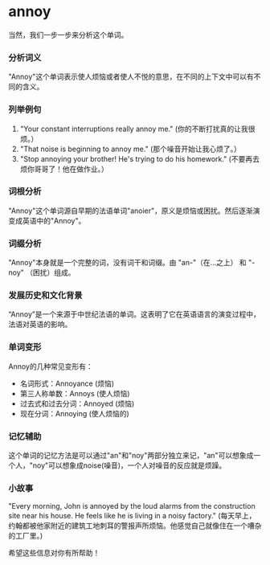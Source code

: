 # annoy

当然，我们一步一步来分析这个单词。

  

### 分析词义

  

"Annoy"这个单词表示使人烦恼或者使人不悦的意思，在不同的上下文中可以有不同的含义。

  

### 列举例句

  

1.  "Your constant interruptions really annoy me." (你的不断打扰真的让我很烦。）
2.  "That noise is beginning to annoy me." (那个噪音开始让我心烦了。）
3.  "Stop annoying your brother! He's trying to do his homework." (不要再去烦你哥哥了！他在做作业。）

  

### 词根分析

  

"Annoy"这个单词源自早期的法语单词"anoier"，原义是烦恼或困扰。然后逐渐演变成英语中的"Annoy"。

  

### 词缀分析

  

"Annoy"本身就是一个完整的词，没有词干和词缀。由 "an-"（在...之上） 和 "-noy" （困扰）组成。

  

### 发展历史和文化背景

  

“Annoy”是一个来源于中世纪法语的单词。这表明了它在英语语言的演变过程中，法语对英语的影响。

  

### 单词变形

  

Annoy的几种常见变形有：

  

*   名词形式：Annoyance (烦恼)
*   第三人称单数：Annoys (使人烦恼)
*   过去式和过去分词：Annoyed (烦恼)
*   现在分词：Annoying (使人烦恼的)

  

### 记忆辅助

  

这个单词的记忆方法是可以通过"an"和"noy"两部分独立来记，"an"可以想象成一个人，"noy"可以想象成noise(噪音)，一个人对噪音的反应就是烦躁。

  

### 小故事

  

"Every morning, John is annoyed by the loud alarms from the construction site near his house. He feels like he is living in a noisy factory." (每天早上，约翰都被他家附近的建筑工地刺耳的警报声所烦恼。他感觉自己就像住在一个嘈杂的工厂里。)

  

希望这些信息对你有所帮助！
